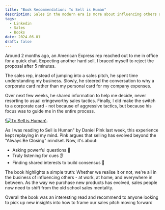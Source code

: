 ```yaml
---
title: "Book Recommendation: To Sell is Human"
description: Sales in the modern era is more about influencing others and guiding rather than old school sales tactics
tags:
  - Linkedin
  - Sales
  - Books
date: 2024-06-01
draft: false
---
```

Around 2 months ago, an American Express rep reached out to me in office for a quick chat. Expecting another hard sell, I braced myself to reject the proposal after 5 minutes.

The sales rep, instead of jumping into a sales pitch, he spent time understanding my business. Slowly, he steered the conversation to why a corporate card rather than my personal card for my company expenses.

Over next few weeks, he shared information to help me decide, never resorting to usual cringeworthy sales tactics. Finally, I did make the switch to a corporate card - not because of aggressive tactics, but because his focus was to guide me in the entire process.

[!![To Sell is Human](https://c.media-amazon.com/images/I/71cHU5kiqEL._SL1500_.jpg))](https://amzn.to/3X0JCUd).



As I was reading to Sell is Human" by Daniel Pink last week, this experience kept replaying in my mind. Pink argues that selling has evolved beyond the "Always Be Closing" mindset. Now, it's about:

- Asking powerful questions 💬
- Truly listening for cues 👂
- Finding shared interests to build consensus 🤝
  

The book highlights a simple truth: Whether we realise it or not, we're all in the business of influencing others - at work, at home, and everywhere in between. As the way we purchase new products has evolved, sales people now need to shift from the old school sales mentality.

Overall the book was an interesting read and recommend to anyone looking to pick up new insights into how to frame our sales pitch moving forward